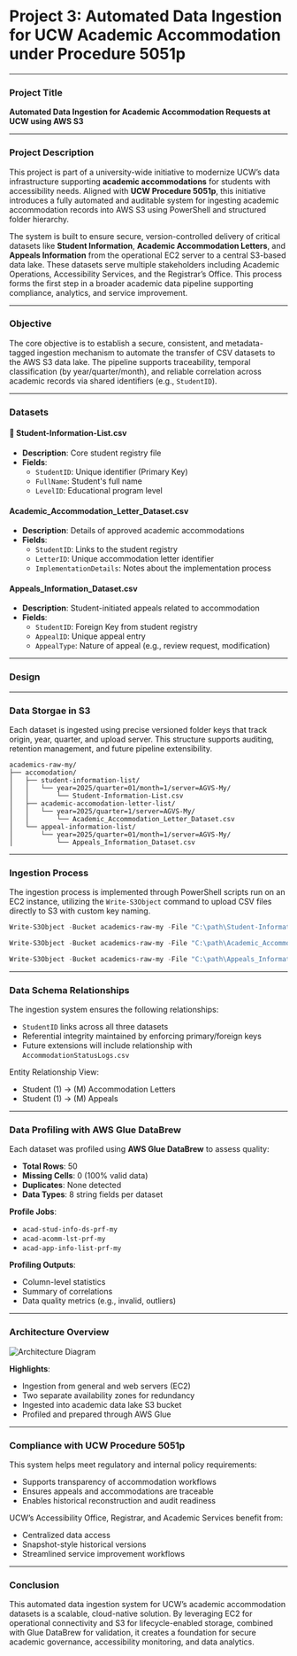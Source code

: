 
# Project 3: Automated Data Ingestion for UCW Academic Accommodation under Procedure 5051p

---

### **Project Title**
**Automated Data Ingestion for Academic Accommodation Requests at UCW using AWS S3**

---

### **Project Description**
This project is part of a university-wide initiative to modernize UCW’s data infrastructure supporting **academic accommodations** for students with accessibility needs. Aligned with **UCW Procedure 5051p**, this initiative introduces a fully automated and auditable system for ingesting academic accommodation records into AWS S3 using PowerShell and structured folder hierarchy.

The system is built to ensure secure, version-controlled delivery of critical datasets like **Student Information**, **Academic Accommodation Letters**, and **Appeals Information** from the operational EC2 server to a central S3-based data lake. These datasets serve multiple stakeholders including Academic Operations, Accessibility Services, and the Registrar’s Office. This process forms the first step in a broader academic data pipeline supporting compliance, analytics, and service improvement.

---

### **Objective**
The core objective is to establish a secure, consistent, and metadata-tagged ingestion mechanism to automate the transfer of CSV datasets to the AWS S3 data lake. The pipeline supports traceability, temporal classification (by year/quarter/month), and reliable correlation across academic records via shared identifiers (e.g., `StudentID`).

---

### **Datasets**

#### 📄 Student-Information-List.csv
- **Description**: Core student registry file
- **Fields**: 
  - `StudentID`: Unique identifier (Primary Key)
  - `FullName`: Student's full name
  - `LevelID`: Educational program level

#### Academic_Accommodation_Letter_Dataset.csv
- **Description**: Details of approved academic accommodations
- **Fields**:
  - `StudentID`: Links to the student registry
  - `LetterID`: Unique accommodation letter identifier
  - `ImplementationDetails`: Notes about the implementation process

#### Appeals_Information_Dataset.csv
- **Description**: Student-initiated appeals related to accommodation
- **Fields**:
  - `StudentID`: Foreign Key from student registry
  - `AppealID`: Unique appeal entry
  - `AppealType`: Nature of appeal (e.g., review request, modification)

---

### **Design**


---

### **Data Storgae in S3**

Each dataset is ingested using precise versioned folder keys that track origin, year, quarter, and upload server. This structure supports auditing, retention management, and future pipeline extensibility.

```plaintext
academics-raw-my/
├── accomodation/
│   ├── student-information-list/
│   │   └── year=2025/quarter=01/month=1/server=AGVS-My/
│   │       └── Student-Information-List.csv
│   ├── academic-accomodation-letter-list/
│   │   └── year=2025/quarter=1/server=AGVS-My/
│   │       └── Academic_Accommodation_Letter_Dataset.csv
│   └── appeal-information-list/
│       └── year=2025/quarter=01/month=1/server=AGVS-My/
│           └── Appeals_Information_Dataset.csv
```

---

### **Ingestion Process**
The ingestion process is implemented through PowerShell scripts run on an EC2 instance, utilizing the `Write-S3Object` command to upload CSV files directly to S3 with custom key naming.

```powershell
Write-S3Object -Bucket academics-raw-my -File "C:\path\Student-Information-List.csv" -Key "accomodation/student-information-list/year=2025/quarter=01/month=1/server=AGVS-My/Student-Information-List.csv"

Write-S3Object -Bucket academics-raw-my -File "C:\path\Academic_Accommodation_Letter_Dataset.csv" -Key "accomodation/academic-accomodation-letter-list/year=2025/quarter=1/server=AGVS-My/Academic_Accommodation_Letter_Dataset.csv"

Write-S3Object -Bucket academics-raw-my -File "C:\path\Appeals_Information_Dataset.csv" -Key "accomodation/appeal-information-list/year=2025/quarter=01/month=1/server=AGVS-My/Appeals_Information_Dataset.csv"
```

---

### **Data Schema Relationships**
The ingestion system ensures the following relationships:
- `StudentID` links across all three datasets
- Referential integrity maintained by enforcing primary/foreign keys
- Future extensions will include relationship with `AccommodationStatusLogs.csv`

Entity Relationship View:
- Student (1) → (M) Accommodation Letters
- Student (1) → (M) Appeals

---

### **Data Profiling with AWS Glue DataBrew**
Each dataset was profiled using **AWS Glue DataBrew** to assess quality:
- **Total Rows**: 50
- **Missing Cells**: 0 (100% valid data)
- **Duplicates**: None detected
- **Data Types**: 8 string fields per dataset

**Profile Jobs**:
- `acad-stud-info-ds-prf-my`
- `acad-acomm-lst-prf-my`
- `acad-app-info-list-prf-my`

**Profiling Outputs**:
- Column-level statistics
- Summary of correlations
- Data quality metrics (e.g., invalid, outliers)

---

### **Architecture Overview**
![Architecture Diagram](./images/academic-data-ingestion-diagram.png)

**Highlights**:
- Ingestion from general and web servers (EC2)
- Two separate availability zones for redundancy
- Ingested into academic data lake S3 bucket
- Profiled and prepared through AWS Glue

---

### **Compliance with UCW Procedure 5051p**
This system helps meet regulatory and internal policy requirements:
- Supports transparency of accommodation workflows
- Ensures appeals and accommodations are traceable
- Enables historical reconstruction and audit readiness

UCW’s Accessibility Office, Registrar, and Academic Services benefit from:
- Centralized data access
- Snapshot-style historical versions
- Streamlined service improvement workflows

---

### **Conclusion**
This automated data ingestion system for UCW’s academic accommodation datasets is a scalable, cloud-native solution. By leveraging EC2 for operational connectivity and S3 for lifecycle-enabled storage, combined with Glue DataBrew for validation, it creates a foundation for secure academic governance, accessibility monitoring, and data analytics.


